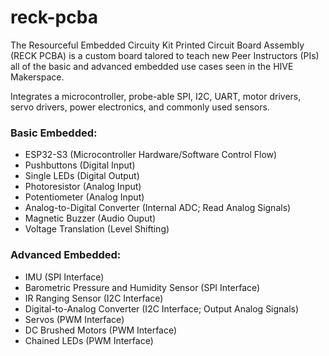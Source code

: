 # reck-pcba
The Resourceful Embedded Circuity Kit Printed Circuit Board Assembly (RECK PCBA) is a custom board talored to teach new Peer Instructors (PIs) all of the basic and advanced embedded use cases seen in the HIVE Makerspace.

Integrates a microcontroller, probe-able SPI, I2C, UART, motor drivers, servo drivers, power electronics, and commonly used sensors.

### Basic Embedded:
- ESP32-S3 (Microcontroller Hardware/Software Control Flow)
- Pushbuttons (Digital Input)
- Single LEDs (Digital Output)
- Photoresistor (Analog Input)
- Potentiometer (Analog Input)
- Analog-to-Digital Converter (Internal ADC; Read Analog Signals)
- Magnetic Buzzer (Audio Ouput)
- Voltage Translation (Level Shifting)
  
### Advanced Embedded:
- IMU (SPI Interface)
- Barometric Pressure and Humidity Sensor (SPI Interface)
- IR Ranging Sensor (I2C Interface)
- Digital-to-Analog Converter (I2C Interface; Output Analog Signals)
- Servos (PWM Interface)
- DC Brushed Motors (PWM Interface)
- Chained LEDs (PWM Interface)
